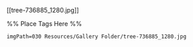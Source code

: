 <span class='gallery-span-info'> [[tree-736885_1280.jpg]] </span>

%% Place Tags Here %%
```gallery-info
imgPath=030 Resources/Gallery Folder/tree-736885_1280.jpg
```
